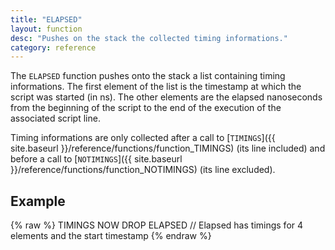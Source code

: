 ```yaml
---
title: "ELAPSED"
layout: function
desc: "Pushes on the stack the collected timing informations."
category: reference
---
```


The `ELAPSED` function pushes onto the stack a list containing timing informations. The first element of the list is the timestamp at which the script was started (in ns). The other elements are the elapsed nanoseconds from the beginning of the script to the end of the execution of the associated script line.

Timing informations are only collected after a call to [`TIMINGS`]({{ site.baseurl }}/reference/functions/function_TIMINGS) (its line included) and before a call to [`NOTIMINGS`]({{ site.baseurl }}/reference/functions/function_NOTIMINGS) (its line excluded).

## Example ##

{% raw %}
<warp10-warpscript-widget backend="{{backend}}"  exec-endpoint="{{execEndpoint}}">TIMINGS
NOW
DROP
ELAPSED // Elapsed has timings for 4 elements and the start timestamp
</warp10-warpscript-widget>
{% endraw %}    
